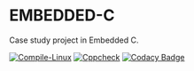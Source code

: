 # EMBEDDED-C
Case study project in Embedded C. 

[![Compile-Linux](https://github.com/Suhas-L/EMBEDDED-C/actions/workflows/compile.yml/badge.svg)](https://github.com/Suhas-L/EMBEDDED-C/actions/workflows/compile.yml)
[![Cppcheck](https://github.com/Suhas-L/EMBEDDED-C/actions/workflows/code.yml/badge.svg)](https://github.com/Suhas-L/EMBEDDED-C/actions/workflows/code.yml)
[![Codacy Badge](https://app.codacy.com/project/badge/Grade/f4617635aed447618a55efb87a047a6f)](https://www.codacy.com/gh/Suhas-L/EMBEDDED-C/dashboard?utm_source=github.com&amp;utm_medium=referral&amp;utm_content=Suhas-L/EMBEDDED-C&amp;utm_campaign=Badge_Grade)
